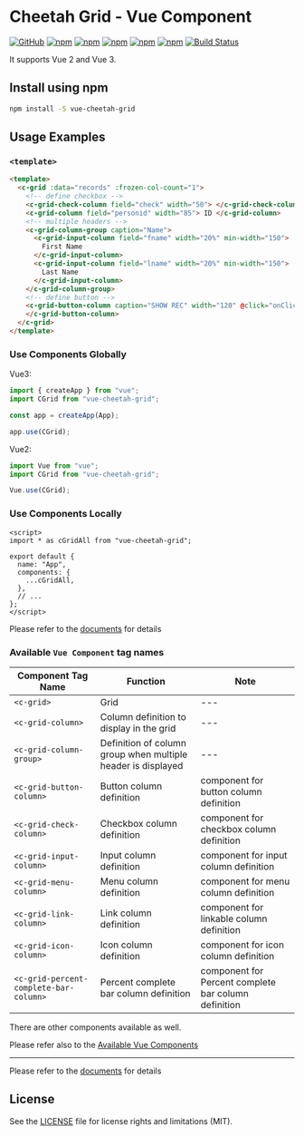# Cheetah Grid - Vue Component

[![GitHub](https://img.shields.io/github/license/future-architect/cheetah-grid.svg)](https://github.com/future-architect/cheetah-grid)
[![npm](https://img.shields.io/npm/v/vue-cheetah-grid.svg)](https://www.npmjs.com/package/vue-cheetah-grid)
[![npm](https://img.shields.io/npm/dw/vue-cheetah-grid.svg)](http://www.npmtrends.com/vue-cheetah-grid)
[![npm](https://img.shields.io/npm/dm/vue-cheetah-grid.svg)](http://www.npmtrends.com/vue-cheetah-grid)
[![npm](https://img.shields.io/npm/dy/vue-cheetah-grid.svg)](http://www.npmtrends.com/vue-cheetah-grid)
[![npm](https://img.shields.io/npm/dt/vue-cheetah-grid.svg)](http://www.npmtrends.com/vue-cheetah-grid)
[![Build Status](https://github.com/future-architect/cheetah-grid/workflows/CI/badge.svg?branch=master)](https://github.com/future-architect/cheetah-grid/actions?query=workflow%3ACI)

It supports Vue 2 and Vue 3.

## Install using npm

```sh
npm install -S vue-cheetah-grid
```

## Usage Examples

### `<template>`

```html
<template>
  <c-grid :data="records" :frozen-col-count="1">
    <!-- define checkbox -->
    <c-grid-check-column field="check" width="50"> </c-grid-check-column>
    <c-grid-column field="personid" width="85"> ID </c-grid-column>
    <!-- multiple headers -->
    <c-grid-column-group caption="Name">
      <c-grid-input-column field="fname" width="20%" min-width="150">
        First Name
      </c-grid-input-column>
      <c-grid-input-column field="lname" width="20%" min-width="150">
        Last Name
      </c-grid-input-column>
    </c-grid-column-group>
    <!-- define button -->
    <c-grid-button-column caption="SHOW REC" width="120" @click="onClickRecord">
    </c-grid-button-column>
  </c-grid>
</template>
```

### Use Components Globally

Vue3:

```js
import { createApp } from "vue";
import CGrid from "vue-cheetah-grid";

const app = createApp(App);

app.use(CGrid);
```

Vue2:

```js
import Vue from "vue";
import CGrid from "vue-cheetah-grid";

Vue.use(CGrid);
```

### Use Components Locally

```vue
<script>
import * as cGridAll from "vue-cheetah-grid";

export default {
  name: "App",
  components: {
    ...cGridAll,
  },
  // ...
};
</script>
```

Please refer to the [documents](https://future-architect.github.io/cheetah-grid/) for details

### Available `Vue Component` tag names

| Component Tag Name                     | Function                                                     | Note                                                 |
| -------------------------------------- | ------------------------------------------------------------ | ---------------------------------------------------- |
| `<c-grid>`                             | Grid                                                         | ---                                                  |
| `<c-grid-column>`                      | Column definition to display in the grid                     | ---                                                  |
| `<c-grid-column-group>`                | Definition of column group when multiple header is displayed | ---                                                  |
| `<c-grid-button-column>`               | Button column definition                                     | component for button column definition               |
| `<c-grid-check-column>`                | Checkbox column definition                                   | component for checkbox column definition             |
| `<c-grid-input-column>`                | Input column definition                                      | component for input column definition                |
| `<c-grid-menu-column>`                 | Menu column definition                                       | component for menu column definition                 |
| `<c-grid-link-column>`                 | Link column definition                                       | component for linkable column definition             |
| `<c-grid-icon-column>`                 | Icon column definition                                       | component for icon column definition                 |
| `<c-grid-percent-complete-bar-column>` | Percent complete bar column definition                       | component for Percent complete bar column definition |

There are other components available as well.

Please refer also to the [Available Vue Components](https://future-architect.github.io/cheetah-grid/documents/api/vue/components/)

---

Please refer to the [documents](https://future-architect.github.io/cheetah-grid/) for details

## License

See the [LICENSE](LICENSE) file for license rights and limitations (MIT).
